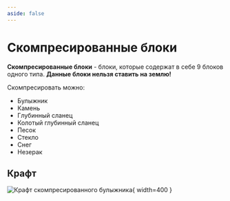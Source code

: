 ```yaml
---
aside: false
---
```


# Скомпресированные блоки

<ItemCard>
<Card style="overflow: hidden;" class="m-0">
    <template #header>
        <Image alt="user header" src="/assets/bestiary/block/enchanted_cobblestone.png" width="40%"/>
    </template>
    <template #title>Скомпресированные блоки</template>
    <template #content>
      <Divider />
      <h3>Получение:</h3>
      <ul>
      <li>Крафт</li>
      </ul>
    </template>
</Card>
</ItemCard>

**Скомпресированные блоки** - блоки, которые содержат в себе 9 блоков одного типа. **Данные блоки нельзя ставить на землю!**

Скомпресировать можно:

- Булыжник
- Камень
- Глубинный сланец
- Колотый глубинный сланец
- Песок
- Стекло
- Снег
- Незерак

## Крафт

![Крафт скомпресированного булыжника](/assets/bestiary/crafts/compressed_cobblestone.png){ width=400 }
